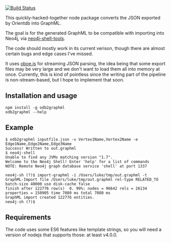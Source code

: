 [![Build Status](https://travis-ci.org/lukeasrodgers/odb2graphml.svg?branch=master)](https://travis-ci.org/lukeasrodgers/odb2graphml)

This quickly-hacked-together node package converts the JSON exported by Orientdb into GraphML.

The goal is for the generated GraphML to be compatible with importing into Neo4j, via [neo4j-shell-tools](https://github.com/jexp/neo4j-shell-tools).

The code should mostly work in its current verison, though there are almost certain bugs and edge cases I've missed.

It uses [oboe.js](http://oboejs.com/) for streaming JSON parsing, the idea being that some export files may be very large and we don't want to load them all into memory at once.
Currently, this is kind of pointless since the writing part of the pipeline is non-stream-based, but I hope to implement that soon.

## Installation and usage

```
npm install -g odb2graphml
odb2graphml --help
```

## Example

```
$ odb2graphml inputfile.json -v Vertex1Name,Vertex2Name -e Edge1Name,Edge2Name,Edge3Name
Success! Written to out.graphml
$ neo4j-shell
Unable to find any JVMs matching version "1.7".
Welcome to the Neo4j Shell! Enter 'help' for a list of commands
NOTE: Remote Neo4j graph database service 'shell' at port 1337

neo4j-sh (?)$ import-graphml -i /Users/luke/tmp/out.graphml -t
GraphML-Import file /Users/luke/tmp/out.graphml rel-type RELATED_TO batch-size 40000 use disk-cache false
finish after 122776 row(s)  0. 99%: nodes = 96642 rels = 26134 properties = 150905 time 7080 ms total 7080 ms
GraphML import created 122776 entities.
neo4j-sh (?)$
```

## Requirements

The code uses some ES6 features like template strings, so you will need a version of nodejs that supports those: at least v4.0.0.
